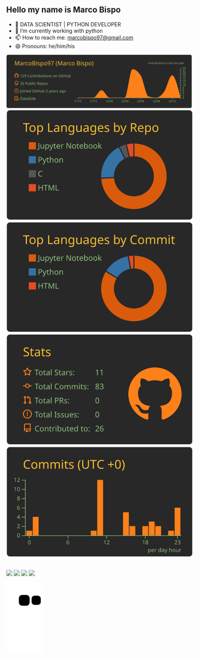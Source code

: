 ## Hello my name is Marco Bispo
- 🌱 DATA SCIENTIST | PYTHON DEVELOPER
- 🔭 I’m currently working with python
- 📫 How to reach me: marcobispo97@gmail.com
- 😄 Pronouns: he/him/his



[![](https://raw.githubusercontent.com/MarcoBispo97/MarcoBispo97/main/profile-summary-card-output/gruvbox/0-profile-details.svg)](https://github.com/vn7n24fzkq/github-profile-summary-cards)
[![](https://raw.githubusercontent.com/MarcoBispo97/MarcoBispo97/main/profile-summary-card-output/gruvbox/1-repos-per-language.svg)](https://github.com/vn7n24fzkq/github-profile-summary-cards) [![](https://raw.githubusercontent.com/MarcoBispo97/MarcoBispo97/main/profile-summary-card-output/gruvbox/2-most-commit-language.svg)](https://github.com/vn7n24fzkq/github-profile-summary-cards)
[![](https://raw.githubusercontent.com/MarcoBispo97/MarcoBispo97/main/profile-summary-card-output/gruvbox/3-stats.svg)](https://github.com/vn7n24fzkq/github-profile-summary-cards) [![](https://raw.githubusercontent.com/MarcoBispo97/MarcoBispo97/main/profile-summary-card-output/gruvbox/4-productive-time.svg)](https://github.com/vn7n24fzkq/github-profile-summary-cards)


##

<div> 
    <a href="https://www.linkedin.com/in/marco-bispo-b66274150" target="_blank"><img src="https://img.shields.io/badge/-LinkedIn-%230077B5?style=for-the-badge&logo=linkedin&logoColor=white" target="_blank"></a> 
    <a href="https://instagram.com/marco_bispo" target="_blank"><img src="https://img.shields.io/badge/-Instagram-%23E4405F?style=for-the-badge&logo=instagram&logoColor=white" target="_blank"></a>
  <a href = "mailto:marcobispo97@gmail.com"><img src="https://img.shields.io/badge/-Gmail-%23333?style=for-the-badge&logo=gmail&logoColor=white" target="_blank"></a>
  <a href="https://api.whatsapp.com/send?phone=5512988881997&text=Hi%2C%20I%27m%20glad%20you%20called%20me%20on%20github%2C%20what%20can%20I%20help%3F" target="_blank"><img src="https://img.shields.io/badge/WhatsApp-25D366?style=for-the-badge&logo=whatsapp&logoColor=white" target="_blank"></a> 
 
  ![Snake animation](https://github.com/MarcoBispo97/MarcoBispo97/blob/output/github-contribution-grid-snake.svg)
 

